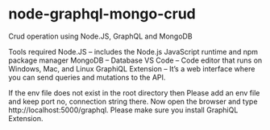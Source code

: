# node-graphql-mongo-crud
Crud operation using Node.JS, GraphQL and MongoDB

Tools required
Node.JS – includes the Node.js JavaScript runtime and npm package manager
MongoDB – Database
VS Code – Code editor that runs on Windows, Mac, and Linux
GraphiQL Extension – It’s a web interface where you can send queries and mutations to the API.

If the env file does not exist in the root directory then Please add an env file and keep port no, connection string there. Now open the browser and type http://localhost:5000/graphql. Please make sure you install GraphiQL Extension.
